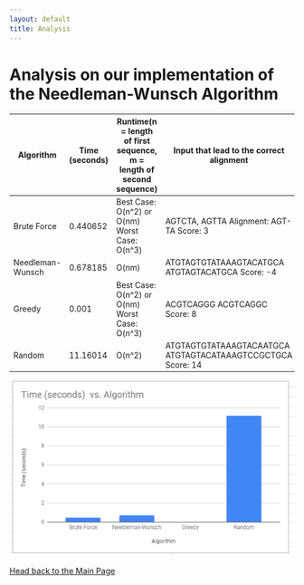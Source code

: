 ```yaml
---
layout: default
title: Analysis
---
```

# Analysis on our implementation of the Needleman-Wunsch Algorithm

| Algorithm        | Time (seconds) | Runtime(n = length of first sequence, m = length of second sequence) | Input that lead to the correct alignment                    |
|------------------|----------------|----------------------------------------------------------------------|-------------------------------------------------------------|
| Brute Force      | 0.440652       | Best Case: O(n^2) or O(nm) Worst Case: O(n^3)                        | AGTCTA, AGTTA  Alignment: AGT-TA Score: 3                   |
| Needleman-Wunsch | 0.678185       | O(nm)                                                                | ATGTAGTGTATAAAGTACATGCA ATGTAGTACATGCA Score: -4            |
| Greedy           | 0.001          | Best Case: O(n^2) or O(nm) Worst Case: O(n^3)                        | ACGTCAGGG ACGTCAGGC  Score: 8                               |
| Random           | 11.16014       | O(n^2)                                                               | ATGTAGTGTATAAAGTACAATGCA ATGTAGTACATAAAGTCCGCTGCA Score: 14 |

![Picture](Images/grap.PNG)

[Head back to the Main Page](https://jsebcort.github.io/NeedlemanWunsch/)

